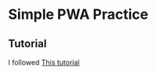 # Simple PWA Practice

## Tutorial

I followed
[This tutorial](https://www.loginradius.com/blog/async/build-pwa-using-vanilla-javascript/)
